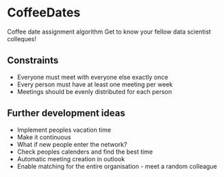 # CoffeeDates
Coffee date assignment algorithm
Get to know your fellow data scientist colleques!


## Constraints
-  Everyone must meet with everyone else exactly once
-  Every person must have at least one meeting per week
-  Meetings should be evenly distributed for each person


## Further development ideas
- Implement peoples vacation time
- Make it continuous
- What if new people enter the network?
- Check peoples calenders and find the best time
- Automatic meeting creation in outlook
- Enable matching for the entire organisation - meet a random colleague
